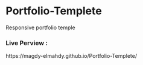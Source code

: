 # Portfolio-Templete
Responsive portfolio temple 
<h3>Live Perview :</h3>https://magdy-elmahdy.github.io/Portfolio-Templete/
